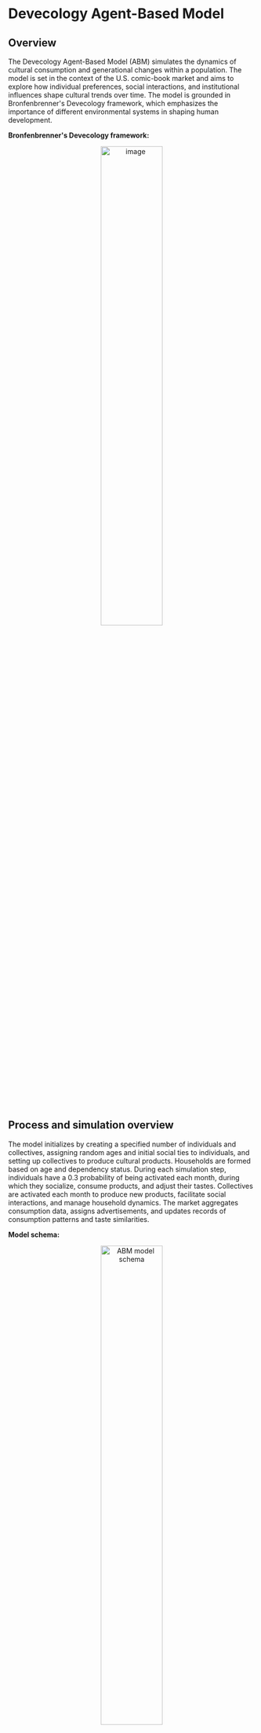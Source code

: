 # Devecology Agent-Based Model

## Overview

The Devecology Agent-Based Model (ABM) simulates the dynamics of cultural consumption and generational changes within a population. The model is set in the context of the U.S. comic-book market and aims to explore how individual preferences, social interactions, and institutional influences shape cultural trends over time. The model is grounded in Bronfenbrenner's Devecology framework, which emphasizes the importance of different environmental systems in shaping human development.

**Bronfenbrenner's Devecology framework:**
<p align="center">
  <a href="https://www.simplypsychology.org/wp-content/uploads/Bronfenbrenner-Ecological-Systems-Theory-1024x1024.jpeg">
    <img src="https://www.simplypsychology.org/wp-content/uploads/Bronfenbrenner-Ecological-Systems-Theory-1024x1024.jpeg" alt="image"  style="width: 50%;"/>
  </a>
</p>

## Process and simulation overview

The model initializes by creating a specified number of individuals and collectives, assigning random ages and initial social ties to individuals, and setting up collectives to produce cultural products. Households are formed based on age and dependency status. During each simulation step, individuals have a 0.3 probability of being activated each month, during which they socialize, consume products, and adjust their tastes. Collectives are activated each month to produce new products, facilitate social interactions, and manage household dynamics. The market aggregates consumption data, assigns advertisements, and updates records of consumption patterns and taste similarities.

**Model schema:**
<p align="center">
  <a href="https://github.com/Andrelhu/Computational-Devecology/assets/5666404/48a14530-0eeb-45a6-8371-9c2f6079495b">
    <img src="https://github.com/Andrelhu/Computational-Devecology/assets/5666404/48a14530-0eeb-45a6-8371-9c2f6079495b" alt="ABM model schema" style="width: 50%;"/>
</p>
    
## Agents

### General descriptions

#### Individuals:

Individual agents represent people within the simulation, each characterized by unique identifiers, age, generational cohort, and a vector of cultural preferences. They form social ties with family, friends, and acquaintances, and are part of households and larger collectives such as media firms or communities. Individuals engage in social interactions, consume cultural products, and adjust their tastes based on these interactions and their consumption experiences. They undergo aging processes, transitioning roles within households and society, and may form new households as they mature.

#### Collectives:

Collectives are groups of individuals organized by type, such as media firms (producers, cultural products), communities, or households. These collectives produce cultural products, facilitate social interactions, and influence the tastes of their members. Each collective has a unique identifier and maintains a dynamic membership, with members rotating in and out. The productivity of a collective, reflected in the number of products it produces, is influenced by the tastes of its members. Collectives also manage household dynamics, including the creation of new individuals, and facilitate social interactions that shape individual and collective cultural preferences.

#### Market and products:

The market acts as an overarching agent that aggregates data on product consumption, assigns advertisements, and tracks changes in cultural preferences across generations. It maintains a list of available products and records market activities, including units sold and taste similarities among different age groups. The market influences individual consumption patterns by assigning advertised products and incorporates randomness in product selection to simulate real-world variability. It also plots sales and taste similarity data over time, providing a comprehensive overview of the cultural trends emerging within the simulation.

### Entitites state variables, functions, and key interactions:

#### Individuals:
- **State Variables:** `unique_id`, `age`, `generation`, `month_bday`, `tastes`, `familiar_ties`, `friend_ties`, `acquaintance_ties`, `dependent`, `membership`, `household`, `partner`, `consumed_products`, `recommended_products`, `advertised_products`, `role`.
- **Key Functions/Methods:** `step()`, `aging()`, `consume_all_products()`, `consume_product(product)`, `socialize()`, `form_household()`.
- **Main Interactions:** Social ties, household dynamics, product consumption.

#### Collectives:


- **State Variables:** `unique_id`, `type`, `members`, `newest_products`, `productivity`, `rotation_rate`, `member_influence`.
- **Key Functions/Methods:** `step()`, `update_membership()`, `publish_print()`, `socialize()`, `update_household()`.
- **Main Interactions:** Product creation, social interactions, household management.

#### Market:
- **State Variables:** `products`, `records`.
- **Key Functions/Methods:** `step()`, `assign_advertisement_products()`, `select_products_with_noise()`, `keep_records_of_month()`, `reset_products()`, `plot_sales()`, `plot_taste_similarity()`.
- **Main Interactions:** Product aggregation, consumption tracking.

#### Products:
- **State Variables:** `id`, `features`, `consumed`.
- **Main Interactions:** Product consumption by individuals, product creation by media collectives.

## Process Overview and Scheduling

### Initialization:
The model initializes by creating a specified number of individuals and collectives. Each individual is assigned a random age and initial social ties, while collectives are populated with members and set up to produce cultural products. Households are formed by grouping individuals into household collectives.

### Step Execution:
- **Individuals:** Each individual has a probability (0.3) of being activated each month. Activated individuals socialize, consume products, and adjust their tastes. They also age and may transition from being dependents to adults or form new households.
- **Collectives:** All collectives are activated each month. Media collectives produce new cultural products, communities facilitate social interactions, and households manage member dynamics, including aging and new member creation.
- **Market:** The market aggregates product consumption data, assigns advertisements, and updates records of consumption patterns and taste similarities.

## Design Concepts

### Basic Principles:
Based on the Devecology framework, emphasizing the influence of different environmental systems on behavior and cultural trends. It simulates the complex interactions between individuals, social structures, and cultural markets.

### Emergence:
Formation of generational taste groups and evolution of cultural preferences over time. Tracks household dynamics and collective membership changes.

### Adaptation:
Individuals adapt their taste preferences based on product consumption and social interactions. Collectives adapt by rotating members and producing new products.

### Objectives:
Individual agents aim to maximize their cultural consumption and maintain social ties. Collectives aim to influence cultural trends, maintain membership, and produce popular cultural products.

### Learning:
Individuals learn by consuming products and adjusting tastes. Influences include social interactions and advertisements.

### Prediction:
The model does not incorporate explicit prediction mechanisms but allows for emergent prediction patterns through interactions.

### Sensing:
Agents perceive tastes and consumption patterns of social ties and advertised products in the market.

### Interaction:
Social interactions occur through ties, facilitated by collectives and influenced by market dynamics.

### Stochasticity:
Incorporates randomness in agent activation, social interactions, product consumption, and collective dynamics.

### Collectives:
Media firms, communities, and households shape cultural trends and facilitate social interactions.

### Observation:
Collects data on age distributions, consumption, social ties, household dynamics, and taste similarities.

## Initialization

The model initializes with parameters specifying the number of media collectives, communities, and individuals. Individuals are assigned random ages and initial social ties. Collectives are populated with members and set up to produce cultural products. Households are formed by grouping individuals based on age and dependency status.

## Input Data

The model can be calibrated using real-world data on U.S. demographics and the comic-book market, including age distributions, consumption patterns, and social network structures. Such data improve the realism and accuracy of the simulation outcomes.

## Submodels

### Consumption and Production Submodel:
Individuals consume products based on tastes and recommendations from social ties. Media collectives produce new products reflecting member tastes with added noise.

### Household Formation Submodel:
Individuals form households based on age and partnership status. Manages transitions from dependent to adult and new agent creation.

### Social Interaction Submodel:
Individuals update social ties and recommend products based on tie strength, influencing tastes and spreading cultural preferences.

### Market Dynamics Submodel:
Aggregates product consumption data, assigns advertisements, and updates records of consumption patterns and taste similarities among age groups and generations.

## Calibration Placeholder

Calibration involves adjusting model parameters to match real-world data on demographic trends and cultural consumption patterns, ensuring realistic and relevant outputs.

## Sensitivity Analysis Placeholder

Sensitivity analysis involves testing the model's response to changes in key parameters, such as individual taste vectors, collective membership dynamics, and market product features, identifying critical factors influencing model behavior and outcomes.
